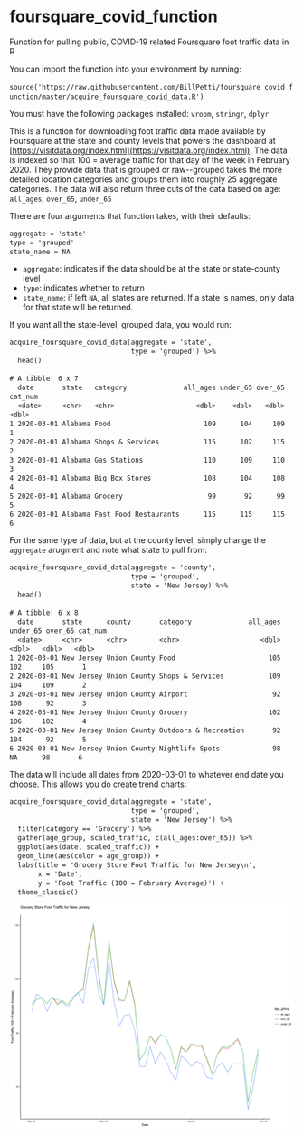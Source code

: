 # foursquare_covid_function
Function for pulling public, COVID-19 related Foursquare foot traffic data in R

You can import the function into your environment by running:

`source('https://raw.githubusercontent.com/BillPetti/foursquare_covid_function/master/acquire_foursquare_covid_data.R')`

You must have the following packages installed: `vroom`, `stringr`, `dplyr`

This is a function for downloading foot traffic data made available by Foursquare at the state and county levels that powers the dashboard at [https://visitdata.org/index.html](https://visitdata.org/index.html). The data is indexed so that 100 = average traffic for that day of the week in February 2020. They provide data that is grouped or raw--grouped takes the more detailed location categories and groups them into roughly 25 aggregate categories. The data will also return three cuts of the data based on age: `all_ages`, `over_65`, `under_65`

There are four arguments that function takes, with their defaults:

```
aggregate = 'state'
type = 'grouped'
state_name = NA
```
- `aggregate`: indicates if the data should be at the state or state-county level
- `type`: indicates whether to return 
- `state_name`: if left `NA`, all states are returned. If a state is names, only data for that state will be returned. 

If you want all the state-level, grouped data, you would run:

```
acquire_foursquare_covid_data(aggregate = 'state', 
                              type = 'grouped') %>%
  head()
  
# A tibble: 6 x 7
  date       state   category              all_ages under_65 over_65 cat_num
  <date>     <chr>   <chr>                    <dbl>    <dbl>   <dbl>   <dbl>
1 2020-03-01 Alabama Food                       109      104     109       1
2 2020-03-01 Alabama Shops & Services           115      102     115       2
3 2020-03-01 Alabama Gas Stations               110      109     110       3
4 2020-03-01 Alabama Big Box Stores             108      104     108       4
5 2020-03-01 Alabama Grocery                     99       92      99       5
6 2020-03-01 Alabama Fast Food Restaurants      115      115     115       6
```
For the same type of data, but at the county level, simply change the `aggregate` arugment and note what state to pull from:

```
acquire_foursquare_covid_data(aggregate = 'county', 
                              type = 'grouped', 
                              state = 'New Jersey) %>%
  head()
  
# A tibble: 6 x 8
  date       state      county       category              all_ages under_65 over_65 cat_num
  <date>     <chr>      <chr>        <chr>                    <dbl>    <dbl>   <dbl>   <dbl>
1 2020-03-01 New Jersey Union County Food                       105      102     105       1
2 2020-03-01 New Jersey Union County Shops & Services           109      104     109       2
3 2020-03-01 New Jersey Union County Airport                     92      108      92       3
4 2020-03-01 New Jersey Union County Grocery                    102      106     102       4
5 2020-03-01 New Jersey Union County Outdoors & Recreation       92      104      92       5
6 2020-03-01 New Jersey Union County Nightlife Spots             98       NA      98       6
```
The data will include all dates from 2020-03-01 to whatever end date you choose. This allows you do create trend charts:

```
acquire_foursquare_covid_data(aggregate = 'state', 
                              type = 'grouped', 
                              state = 'New Jersey') %>%
  filter(category == 'Grocery') %>%
  gather(age_group, scaled_traffic, c(all_ages:over_65)) %>% 
  ggplot(aes(date, scaled_traffic)) +
  geom_line(aes(color = age_group)) +
  labs(title = 'Grocery Store Foot Traffic for New Jersey\n', 
       x = 'Date', 
       y = 'Foot Traffic (100 = February Average)') +
  theme_classic()
```
![sample chart](https://raw.githubusercontent.com/BillPetti/foursquare_covid_function/master/ex_chart.png "")


 
